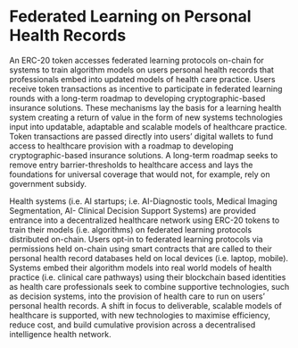 # Federated Learning on Personal Health Records
An ERC-20 token accesses federated learning protocols on-chain for systems to train algorithm models on users personal health records that professionals embed into updated models of health care practice. Users receive token transactions as incentive to participate in federated learning rounds with a long-term roadmap to developing cryptographic-based insurance solutions. These mechanisms lay the basis for a learning health system creating a return of value in the form of new systems technologies input into updatable, adaptable and scalable models of healthcare practice. Token transactions are passed directly into users’ digital wallets to fund access to healthcare provision with a roadmap to developing cryptographic-based insurance solutions. A long-term roadmap seeks to remove entry barrier-thresholds to healthcare access and lays the foundations for universal coverage that would not, for example, rely on government subsidy.

Health systems (i.e. AI startups; i.e. AI-Diagnostic tools, Medical Imaging Segmentation, AI- Clinical Decision Support Systems) are provided entrance into a decentralized healthcare network using ERC-20 tokens to train their models (i.e. algorithms) on federated learning protocols distributed on-chain. Users opt-in to federated learning protocols via permissions held on-chain using smart contracts that are called to their personal health record databases held on local devices (i.e. laptop, mobile). Systems embed their algorithm models into real world models of health practice (i.e. clinical care pathways) using their blockchain based identities as health care professionals seek to combine supportive technologies, such as decision systems, into the provision of health care to run on users’ personal health records. A shift in focus to deliverable, scalable models of healthcare is supported, with new technologies to maximise efficiency, reduce cost, and build cumulative provision across a decentralised intelligence health network.
